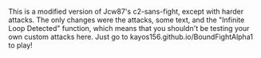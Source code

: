 This is a modified version of Jcw87's c2-sans-fight, except with harder attacks. The only changes were the attacks, some text, and the "Infinite Loop Detected" function, which means that you shouldn't be testing your own custom attacks here. Just go to kayos156.github.io/BoundFightAlpha1 to play!
